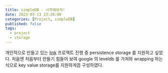 ```yaml
---
title: simpleDB - 시작해보자!
date: 2023-03-13 23:20:00
categories: [Project, simpleDB]
published: false
tags:
  - project
  - storage
---
```


개인적으로 만들고 있는 [link]() 프로젝트 진행 중 persistence storage 를 지원하고 싶었다.
처음엔 처음부터 만들기 힘들어 보여 google 의 leveldb 를 가져와 wrapping 하는 식으로 key value storage를 지원하게끔 구성하였다.
